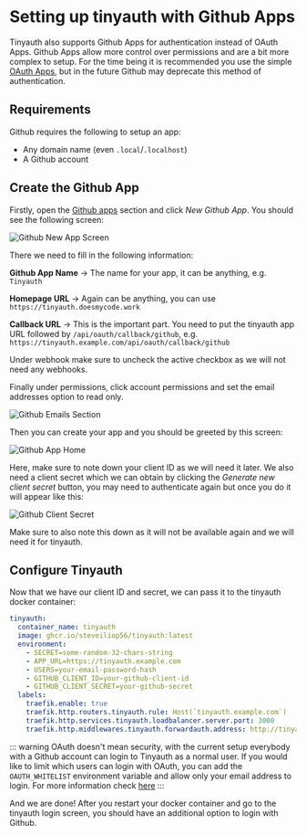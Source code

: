 # Setting up tinyauth with Github Apps

Tinyauth also supports Github Apps for authentication instead of OAuth Apps. Github Apps allow more control over permissions and are a bit more complex to setup. For the time being it is recommended you use the simple [OAuth Apps](/docs/guides/github-oauth.md), but in the future Github may deprecate this method of authentication.

## Requirements

Github requires the following to setup an app:

- Any domain name (even `.local`/`.localhost`)
- A Github account

## Create the Github App

Firstly, open the [Github apps](https://github.com/settings/apps) section and click _New Github App_. You should see the following screen:

![Github New App Screen](/screenshots/github-app-new.png)

There we need to fill in the following information:

**Github App Name** -> The name for your app, it can be anything, e.g. `Tinyauth`

**Homepage URL** -> Again can be anything, you can use `https://tinyauth.doesmycode.work`

**Callback URL** -> This is the important part. You need to put the tinyauth app URL followed by `/api/oauth/callback/github`, e.g. `https://tinyauth.example.com/api/oauth/callback/github`

Under webhook make sure to uncheck the active checkbox as we will not need any webhooks.

Finally under permissions, click account permissions and set the email addresses option to read only.

![Github Emails Section](/screenshots/github-app-email.png)

Then you can create your app and you should be greeted by this screen:

![Github App Home](/screenshots/github-app-home.png)

Here, make sure to note down your client ID as we will need it later. We also need a client secret which we can obtain by clicking the _Generate new client secret_ button, you may need to authenticate again but once you do it will appear like this:

![Github Client Secret](/screenshots/github-app-client-secret.png)

Make sure to also note this down as it will not be available again and we will need it for tinyauth.

## Configure Tinyauth

Now that we have our client ID and secret, we can pass it to the tinyauth docker container:

```yaml
tinyauth:
  container_name: tinyauth
  image: ghcr.io/steveiliop56/tinyauth:latest
  environment:
    - SECRET=some-random-32-chars-string
    - APP_URL=https://tinyauth.example.com
    - USERS=your-email-password-hash
    - GITHUB_CLIENT_ID=your-github-client-id
    - GITHUB_CLIENT_SECRET=your-github-secret
  labels:
    traefik.enable: true
    traefik.http.routers.tinyauth.rule: Host(`tinyauth.example.com`)
    traefik.http.services.tinyauth.loadbalancer.server.port: 3000
    traefik.http.middlewares.tinyauth.forwardauth.address: http://tinyauth:3000/api/auth
```

::: warning
OAuth doesn't mean security, with the current setup everybody with a Github account can login to Tinyauth as a normal user. If you would like to limit which users can login with OAuth, you can add the `OAUTH_WHITELIST` environment variable and allow only your email address to login. For more information check [here](../reference/configuration.md)
:::

And we are done! After you restart your docker container and go to the tinyauth login screen, you should have an additional option to login with Github.
